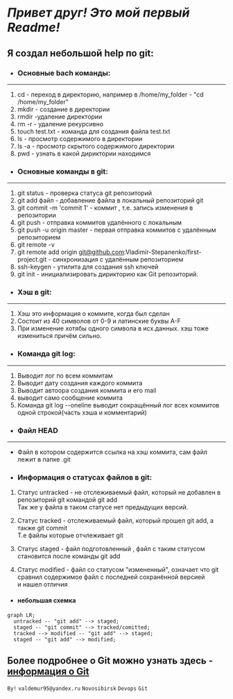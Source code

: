 # *Привет друг! Это мой первый Readme!*  

## Я создал небольшой help по git:  

* ### Основные bach команды:  
---  
1. cd - переход в директорию, например в /home/my_folder - "cd /home/my_folder"  
2. mkdir - создание в директории  
3. rmdir -удаление директории  
4. rm -r - удаление рекурсивно  
5. touch test.txt - команда для создания файла test.txt  
6. ls - просмотр содержимого в директории  
7. ls -a - просмотр скрытого содержимого директории  
8. pwd - узнать в какой дириктории находимся  

* ### Основные команды в git:  
---  
1. git status - проверка статуса git репозиторий  
2. git add файл - добавление файла в локальный репозиторий git  
3. git commit -m 'commit 1' - коммит , т.е. запись изменения в репозитории  
4. git push - отправка коммитов удалённого с локальным  
5. git push -u origin master - первая отправка коммитов с удалённым репозиторием  
6. git remote -v  
7. git remote add origin git@github.com:Vladimir-Stepanenko/first-project.git - синхронизация с удалённым репозиторием  
8. ssh-keygen - утилита для создания ssh ключей  
9. git init - инициализировать дирикторию как Git репозиторий.  

* ### Хэш в git:  
---  

1. Хэш это информация о коммите, когда был сделан  
2. Состоит из 40 символов от 0-9 и латинские буквы A-F  
3. При изменение хотябы одного символа в исх.данных. хэш тоже измениться причём сильно.  

* ### Команда git log:  
---  

1. Выводит лог по всем коммитам  
2. Выводит дату создания каждого коммита  
3. Выводит автоора создания коммита и его mail  
4. выводит само сообщение коммита  
5. Команда git log --oneline выводит сокращённый лог всех коммитов одной строкой(часть хэша и комментарий)  

* ### Файл HEAD  
---  
- Файл в котором содержится ссылка на хэш коммита, сам файл лежит в папке .git  

* ### Информация о статусах файлов в git:  

1. Статус untracked - не отслеживаемый файл, который не добавлен в репозиторий git командой git add  
Так же у файла в таком статусе нет предыдущих версий.  

2. Статус tracked - отслеживаемый файл, который прошел git add, а также git commit  
Т.е файлы которые отчлеживает git  

3. Статус staged - файл подготовленный , файл с таким статусом становится после команды git add  

4. Статус modified - файл со статусом "измененный", означает что git сравнил содержимое файл с последней сохранённой версией  
и нашел отличия  

* #### небольшая схемка

```mermaid
graph LR;
  untracked -- "git add" --> staged;
  staged -- "git commit" --> tracked/comitted;
  tracked --> modified -- "git add" --> staged;
  staged -- "git add" --> modified;
```  


## Более подробнее о Git можно узнать здесь - [информация о Git](https://github.com/git/git/blob/master/README.md)  

```By!``` ```valdemur95@yandex.ru``` ```Novosibirsk``` ```Devops``` ```Git```
